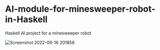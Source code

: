 # AI-module-for-minesweeper-robot-in-Haskell
Haskell AI project for a minesweeper robot


![Screenshot 2022-06-16 201858](https://user-images.githubusercontent.com/102627389/174217140-0755d031-cc8f-4770-a861-71cf621c22b6.png)

